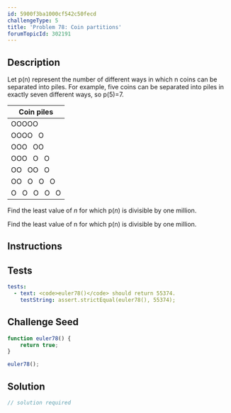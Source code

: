 ```yaml
---
id: 5900f3ba1000cf542c50fecd
challengeType: 5
title: 'Problem 78: Coin partitions'
forumTopicId: 302191
---
```


## Description
<section id='description'>
Let p(n) represent the number of different ways in which n coins can be separated into piles. For example, five coins can be separated into piles in exactly seven different ways, so p(5)=7.

<div style='text-align: center;'>

  |Coin piles|
  |--- |
  |OOOOO|
  |OOOO   O|
  |OOO   OO|
  |OOO   O   O|
  |OO   OO   O|
  |OO   O   O   O|
  |O   O   O   O   O|

</div>

Find the least value of <var>n</var> for which p(<var>n</var>) is divisible by one million.

Find the least value of n for which p(n) is divisible by one million.
</section>

## Instructions
<section id='instructions'>

</section>

## Tests
<section id='tests'>

```yml
tests:
  - text: <code>euler78()</code> should return 55374.
    testString: assert.strictEqual(euler78(), 55374);

```

</section>

## Challenge Seed
<section id='challengeSeed'>

<div id='js-seed'>

```js
function euler78() {
    return true;
}

euler78();
```

</div>



</section>

## Solution
<section id='solution'>

```js
// solution required
```

</section>
